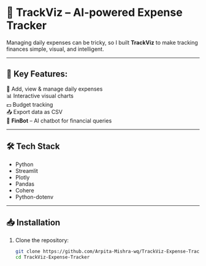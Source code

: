 # 🚀 TrackViz – AI-powered Expense Tracker  

Managing daily expenses can be tricky, so I built **TrackViz** to make tracking finances simple, visual, and intelligent.  

---

## 🔑 Key Features:
📄 Add, view & manage daily expenses  
📊 Interactive visual charts  
💵 Budget tracking  
📤 Export data as CSV  
🤖 **FinBot** – AI chatbot for financial queries  

---

## 🛠️ Tech Stack
- Python  
- Streamlit  
- Plotly  
- Pandas  
- Cohere  
- Python-dotenv  

---

## 📥 Installation  

1. Clone the repository:  
   ```bash
   git clone https://github.com/Arpita-Mishra-wq/TrackViz-Expense-Tracker.git
   cd TrackViz-Expense-Tracker